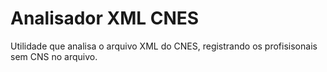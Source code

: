 # Analisador XML CNES
Utilidade que analisa o arquivo XML do CNES, registrando os profisisonais sem CNS no arquivo.
